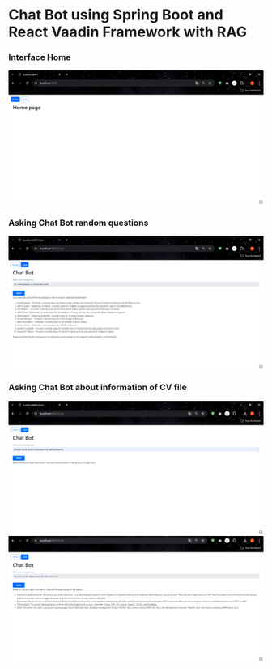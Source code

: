 # Chat Bot using Spring Boot and React Vaadin Framework with RAG

### Interface Home
![home](captures/scr0.png)

### Asking Chat Bot random questions
![chat bot](captures/scr1.png)
### Asking Chat Bot about information of CV file
![chat bot](captures/screen1.png)
![chat bot](captures/screen2.png)